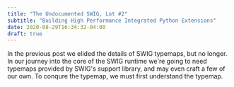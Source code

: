 ```yaml
---
title: "The Undocumented SWIG, Lot #2"
subtitle: "Building High Performance Integrated Python Extensions"
date: 2020-08-29T16:34:32-04:00
draft: true
---
```


In the previous post we elided the details of SWIG typemaps, but no longer.
In our journey into the core of the SWIG runtime we're going to need typemaps
provided by SWIG's support library, and may even craft a few of our own. To
conqure the typemap, we must first understand the typemap.
